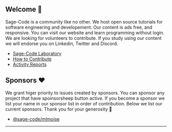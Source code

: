 ## Welcome 👋

Sage-Code is a community like no other. We host open source tutorials for software engineering and developement. Our content is ads free, and responsive. You can visit our website and learn programming without login. We are looking for volunteers to contribute. If you study using our content we will endorse you on Linkedin, Twitter and Discord.

* [Sage-Code Laboratory](http://sagecode.net)
* [How to Contribute](https://github.com/sage-code/.github/tree/main/profile/contribute.md)
* [Activity Reports](https://github.com/sage-code/.github/tree/main/reports/readme.md)

## Sponsors ❤️

We grant higer priority to issues created by sponsors. You can sponsor any project that have spoinsorsheep button active. If you become a sponsor we list your name in our sponsor list in order of contribution. Below we list our current sponsors. Thank you for your generosity 🤗 

* [@sage-code/mlmoise](https://github.com/mlmoise)

---
